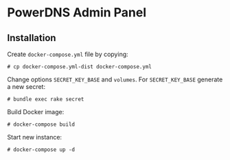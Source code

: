 # PowerDNS Admin Panel

## Installation

Create `docker-compose.yml` file by copying:

    # cp docker-compose.yml-dist docker-compose.yml

Change options `SECRET_KEY_BASE` and `volumes`. For `SECRET_KEY_BASE` generate
a new secret:

    # bundle exec rake secret

Build Docker image:

    # docker-compose build

Start new instance:

    # docker-compose up -d
